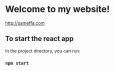 # Welcome to my website!
http://sameffa.com


## To start the react app
In the project directory, you can run:

### `npm start`

